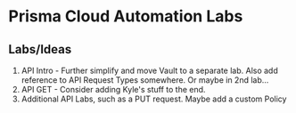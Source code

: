 # Prisma Cloud Automation Labs

## Labs/Ideas
1. API Intro - Further simplify and move Vault to a separate lab.  Also add reference to API Request Types somewhere.  Or maybe in 2nd lab...
2. API GET - Consider adding Kyle's stuff to the end.
3. Additional API Labs, such as a PUT request.  Maybe add a custom Policy
